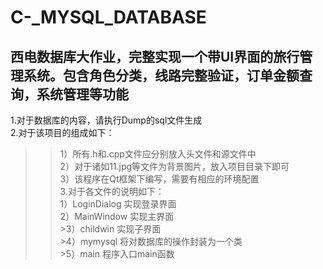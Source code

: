 # C-_MYSQL_DATABASE
西电数据库大作业，完整实现一个带UI界面的旅行管理系统。包含角色分类，线路完整验证，订单金额查询，系统管理等功能
------------------------------
1.对于数据库的内容，请执行Dump的sql文件生成    
2.对于该项目的组成如下：  
  >> 1）所有.h和.cpp文件应分别放入头文件和源文件中  
  >>2）对于诸如11.jpg等文件为背景图片，放入项目目录下即可  
   >>3）该程序在Qt框架下编写，需要有相应的环境配置  
3.对于各文件的说明如下：    
  >1）LoginDialog 实现登录界面  
   >2）MainWindow 实现主界面  
    >3）childwin 实现子界面  
    >4）mymysql 将对数据库的操作封装为一个类  
    >5）main 程序入口main函数  
